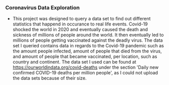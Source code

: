### Coronavirus Data Exploration

+ This project was designed to query a data set to find out different statistics that happend in occurance to real life events.
  Covid-19 shocked the world in 2020 and eventually caused the death and sickness of millions of people around the world.
  It then eventually led to millions of people getting vaccinated against the deadly virus.
  The data set I queried contains data in regards to the Covid-19 pandemic such as the amount people infected, amount of people that died from the virus, and amount of people that became vaccinated, per location, such as country and continent.
  The data set I used can be found at https://ourworldindata.org/covid-deaths under the section 'Daily new confirmed COVID-19 deaths per million people', as I could not upload the data sets because of their size.  
